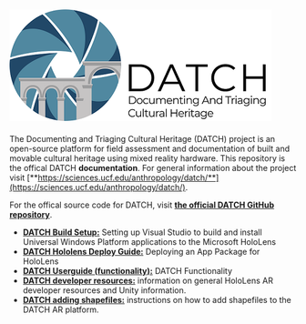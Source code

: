![](images/logo_small.png)
---

The Documenting and Triaging Cultural Heritage (DATCH) project is an open-source platform for field assessment and documentation of built and movable cultural heritage using mixed reality hardware. This repository is the offical DATCH **documentation**. For general information about the project visit [**https://sciences.ucf.edu/anthropology/datch/**](https://sciences.ucf.edu/anthropology/datch/).

For the offical source code for DATCH, visit [**the official DATCH GitHub repository**](https://github.com/datch-ucf/datch).

* [**DATCH Build Setup:**](build-setup.md)  Setting up Visual Studio to build and install Universal Windows Platform applications to the Microsoft HoloLens
* [**DATCH Hololens Deploy Guide:**](deploying-hololens.md) Deploying an App Package for HoloLens 
* [**DATCH Userguide (functionality):**](datch-functionality.md) DATCH Functionality 
* [**DATCH developer resources:**](resources.md) information on general HoloLens AR developer resources and Unity information. 
* [**DATCH adding shapefiles:**](adding-shapefiles.md) instructions on how to add shapefiles to the DATCH AR platform. 